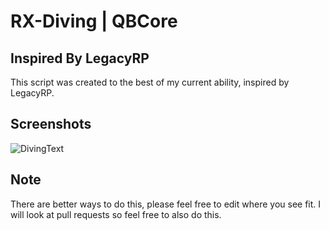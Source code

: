 # RX-Diving | QBCore


## Inspired By LegacyRP
This script was created to the best of my current ability, inspired by LegacyRP.


## Screenshots
![DivingText](https://i.imgur.com/JYzdVK0.png)


## Note
There are better ways to do this, please feel free to edit where you see fit. I will look at pull requests so feel free to also do this. 
